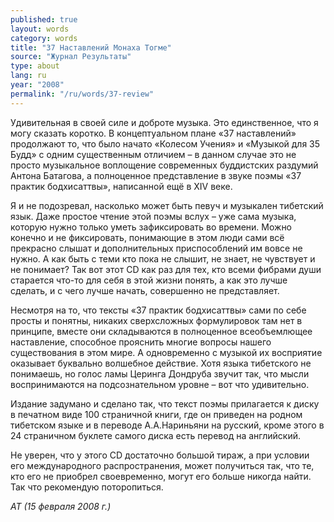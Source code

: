 ```yaml
---
published: true
layout: words
category: words
title: "37 Наставлений Монаха Тогме"
source: "Журнал Результаты"
type: about
lang: ru
year: "2008"
permalink: "/ru/words/37-review"
---
```


 	
Удивительная в своей силе и доброте музыка. Это единственное, что я могу сказать коротко. В концептуальном плане «37 наставлений» продолжают то, что было начато «Колесом Учения» и «Музыкой для 35 Будд» с одним существенным отличием – в данном случае это не просто музыкальное воплощение современных буддистских раздумий Антона Батагова, а полноценное представление в звуке поэмы «37 практик бодхисаттвы», написанной ещё в XIV веке.

Я и не подозревал, насколько может быть певуч и музыкален тибетский язык. Даже простое чтение этой поэмы вслух – уже сама музыка, которую нужно только уметь зафиксировать во времени. Можно конечно и не фиксировать, понимающие в этом люди сами всё прекрасно слышат и дополнительных приспособлений им вовсе не нужно. А как быть с теми кто пока не слышит, не знает, не чувствует и не понимает? Так вот этот CD как раз для тех, кто всеми фибрами души старается что-то для себя в этой жизни понять, а как это лучше сделать, и с чего лучше начать, совершенно не представляет.

Несмотря на то, что тексты «37 практик бодхисаттвы» сами по себе просты и понятны, никаких сверхсложных формулировок там нет в принципе, вместе они складываются в полноценное всеобъемлющее наставление, способное прояснить многие вопросы нашего существования в этом мире. А одновременно с музыкой их восприятие оказывает буквально волшебное действие. Хотя языка тибетского не понимаешь, но голос ламы Церинга Дондруба звучит так, что мысли воспринимаются на подсознательном уровне – вот что удивительно.

Издание задумано и сделано так, что текст поэмы прилагается к диску в печатном виде 100 страничной книги, где он приведен на родном тибетском языке и в переводе А.А.Нариньяни на русский, кроме этого в 24 страничном буклете самого диска есть перевод на английский.

Не уверен, что у этого CD достаточно большой тираж, а при условии его международного распространения, может получиться так, что те, кто его не приобрел своевременно, могут его больше никогда найти. Так что рекомендую поторопиться.

 

_АТ (15 февраля 2008 г.)_